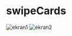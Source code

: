 # swipeCards

![ekran1](https://user-images.githubusercontent.com/33581493/107831150-74fe1100-6d9e-11eb-8082-52f7b571a19e.PNG)
![ekran2](https://user-images.githubusercontent.com/33581493/107831153-77606b00-6d9e-11eb-896d-f4e4f69658e7.PNG)
